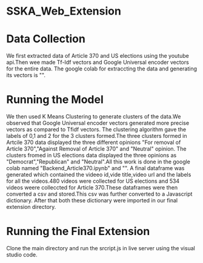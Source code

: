 # SSKA_Web_Extension

# Data Collection
We first extracted data of Article 370 and US elections using the youtube api.Then wee made Tf-Idf vectors and Google Universal encoder vectors for the entire data.
The google colab for extraccting the data and generating its vectors is "".

# Running the Model
We then used K Means Clustering to generate clusters of the data.We observed that Google Universal encoder vectors generated more precise vectors as compared to Tfidf vectors.
The clustering algorithm gave the labels of 0,1 and 2 for the 3 clusters formed.The three clusters formed in Artcile 370 data displayed the three different opinions "For removal of Article 370","Against Removal of Article 370" and "Neutral" opinion.
The clusters fromed in US elections data displayed the three opinions as "Democrat","Republican" and "Neutral".All this work is done in the google colab named "Backend_Article370.ipynb" and "".
A final dataframe was generated which contained the videeo id,vide title,video url and the labels for all the videos.480 videos were collected for US elections and 534 videos weere colleccted for Article 370.These dataframes were then converted a csv and stored.This csv was further converted to a Javascript dictionary.
After that both these dictionary were imported in our final extension directory.

# Running the Final Extension
Clone the main directory and run the srcript.js in live server using the visual studio code.
